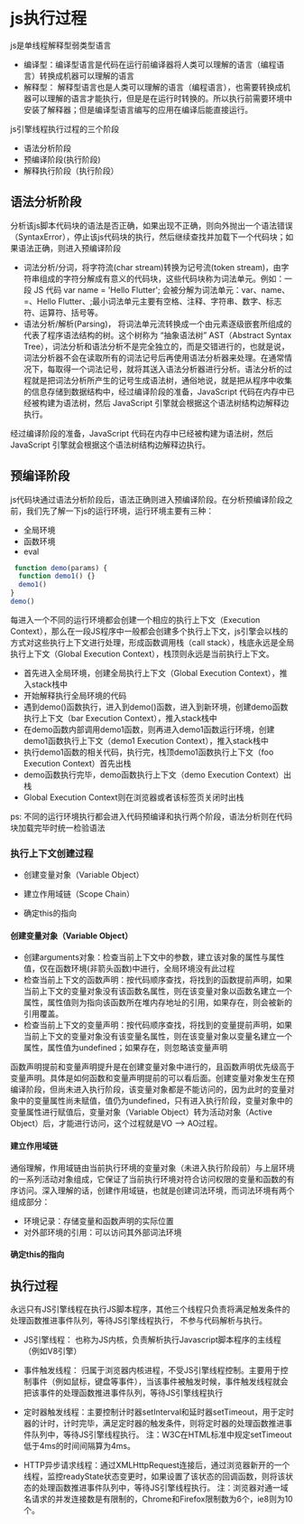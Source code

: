 # js执行过程

js是单线程解释型弱类型语言

* 编译型：编译型语言是代码在运行前编译器将人类可以理解的语言（编程语言）转换成机器可以理解的语言
* 解释型： 解释型语言也是人类可以理解的语言（编程语言），也需要转换成机器可以理解的语言才能执行，但是是在运行时转换的。所以执行前需要环境中安装了解释器；但是编译型语言编写的应用在编译后能直接运行。

js引擎线程执行过程的三个阶段

* 语法分析阶段
* 预编译阶段(执行阶段)
* 解释执行阶段（执行阶段）

## 语法分析阶段

分析该js脚本代码块的语法是否正确，如果出现不正确，则向外抛出一个语法错误（SyntaxError），停止该js代码块的执行，然后继续查找并加载下一个代码块；如果语法正确，则进入预编译阶段

* 词法分析/分词，将字符流(char stream)转换为记号流(token stream)，由字符串组成的字符分解成有意义的代码块，这些代码块称为词法单元。例如：一段 JS 代码 var name = 'Hello Flutter'; 会被分解为词法单元：var、name、=、Hello Flutter、;最小词法单元主要有空格、注释、字符串、数字、标志符、运算符、括号等。
* 语法分析/解析(Parsing)， 将词法单元流转换成一个由元素逐级嵌套所组成的代表了程序语法结构的树。这个树称为 “抽象语法树” AST（Abstract Syntax Tree），词法分析和语法分析不是完全独立的，而是交错进行的，也就是说，词法分析器不会在读取所有的词法记号后再使用语法分析器来处理。在通常情况下，每取得一个词法记号，就将其送入语法分析器进行分析。语法分析的过程就是把词法分析所产生的记号生成语法树，通俗地说，就是把从程序中收集的信息存储到数据结构中，经过编译阶段的准备，JavaScript 代码在内存中已经被构建为语法树，然后 JavaScript 引擎就会根据这个语法树结构边解释边执行。

经过编译阶段的准备，JavaScript 代码在内存中已经被构建为语法树，然后 JavaScript 引擎就会根据这个语法树结构边解释边执行。

## 预编译阶段

js代码块通过语法分析阶段后，语法正确则进入预编译阶段。在分析预编译阶段之前，我们先了解一下js的运行环境，运行环境主要有三种：

* 全局环境
* 函数环境
* eval

```js
 function demo(params) {
  function demo1() {}
  demo1()
}
demo()
```

每进入一个不同的运行环境都会创建一个相应的执行上下文（Execution Context），那么在一段JS程序中一般都会创建多个执行上下文，js引擎会以栈的方式对这些执行上下文进行处理，形成函数调用栈（call stack），栈底永远是全局执行上下文（Global Execution Context），栈顶则永远是当前执行上下文。

* 首先进入全局环境，创建全局执行上下文（Global Execution Context），推入stack栈中
* 开始解释执行全局环境的代码
* 遇到demo()函数执行，进入到demo()函数，进入到新环境，创建demo函数执行上下文（bar Execution Context），推入stack栈中
* 在demo函数内部调用demo1函数，则再进入demo1函数运行环境，创建demo1函数执行上下文（demo1 Execution Context），推入stack栈中
* 执行demo1函数的相关代码，执行完，栈顶demo1函数执行上下文（foo Execution Context）首先出栈
* demo函数执行完毕，demo函数执行上下文（demo Execution Context）出栈
* Global Execution Context则在浏览器或者该标签页关闭时出栈

ps: 不同的运行环境执行都会进入代码预编译和执行两个阶段，语法分析则在代码块加载完毕时统一检验语法

### 执行上下文创建过程

* 创建变量对象（Variable Object）

* 建立作用域链（Scope Chain）

* 确定this的指向

#### 创建变量对象（Variable Object）

* 创建arguments对象：检查当前上下文中的参数，建立该对象的属性与属性值，仅在函数环境(非箭头函数)中进行，全局环境没有此过程
* 检查当前上下文的函数声明：按代码顺序查找，将找到的函数提前声明，如果当前上下文的变量对象没有该函数名属性，则在该变量对象以函数名建立一个属性，属性值则为指向该函数所在堆内存地址的引用，如果存在，则会被新的引用覆盖。
* 检查当前上下文的变量声明：按代码顺序查找，将找到的变量提前声明，如果当前上下文的变量对象没有该变量名属性，则在该变量对象以变量名建立一个属性，属性值为undefined；如果存在，则忽略该变量声明

函数声明提前和变量声明提升是在创建变量对象中进行的，且函数声明优先级高于变量声明。具体是如何函数和变量声明提前的可以看后面。创建变量对象发生在预编译阶段，但尚未进入执行阶段，该变量对象都是不能访问的，因为此时的变量对象中的变量属性尚未赋值，值仍为undefined，只有进入执行阶段，变量对象中的变量属性进行赋值后，变量对象（Variable Object）转为活动对象（Active Object）后，才能进行访问，这个过程就是VO –> AO过程。

#### 建立作用域链

通俗理解，作用域链由当前执行环境的变量对象（未进入执行阶段前）与上层环境的一系列活动对象组成，它保证了当前执行环境对符合访问权限的变量和函数的有序访问。深入理解的话，创建作用域链，也就是创建词法环境，而词法环境有两个组成部分：

* 环境记录：存储变量和函数声明的实际位置
* 对外部环境的引用：可以访问其外部词法环境

#### 确定this的指向

## 执行过程

永远只有JS引擎线程在执行JS脚本程序，其他三个线程只负责将满足触发条件的处理函数推进事件队列，等待JS引擎线程执行， 不参与代码解析与执行。

* JS引擎线程： 也称为JS内核，负责解析执行Javascript脚本程序的主线程（例如V8引擎）

* 事件触发线程： 归属于浏览器内核进程，不受JS引擎线程控制。主要用于控制事件（例如鼠标，键盘等事件），当该事件被触发时候，事件触发线程就会把该事件的处理函数推进事件队列，等待JS引擎线程执行

* 定时器触发线程：主要控制计时器setInterval和延时器setTimeout，用于定时器的计时，计时完毕，满足定时器的触发条件，则将定时器的处理函数推进事件队列中，等待JS引擎线程执行。 注：W3C在HTML标准中规定setTimeout低于4ms的时间间隔算为4ms。

* HTTP异步请求线程：通过XMLHttpRequest连接后，通过浏览器新开的一个线程，监控readyState状态变更时，如果设置了该状态的回调函数，则将该状态的处理函数推进事件队列中，等待JS引擎线程执行。 注：浏览器对通一域名请求的并发连接数是有限制的，Chrome和Firefox限制数为6个，ie8则为10个。
